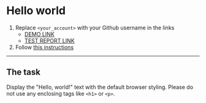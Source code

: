 # Hello world
1. Replace `<your_account>` with your Github username in the links
    - [DEMO LINK](https://LeonidShv.github.io/layout_hello-world/) <br>
    - [TEST REPORT LINK](https://LeonidShv.github.io/layout_hello-world/report/html_report/)
2. Follow [this instructions](https://mate-academy.github.io/layout_task-guideline/)
___

## The task
Display the "Hello, world!" text with the default browser styling. Please do not
use any enclosing tags like `<h1>` or `<p>`.
